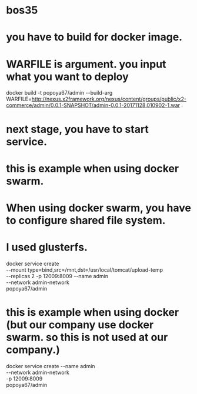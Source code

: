 # bos35

# you have to build for docker image.
# WARFILE is argument. you input what you want to deploy 
docker build -t popoya67/admin --build-arg WARFILE=http://nexus.x2framework.org/nexus/content/groups/public/x2-commerce/admin/0.0.1-SNAPSHOT/admin-0.0.1-20171128.010902-1.war .

# next stage, you have to start service.
# this is example when using docker swarm.
# When using docker swarm, you have to configure shared file system. 
# I used glusterfs. 
docker service create \
--mount type=bind,src=/mnt,dst=/usr/local/tomcat/upload-temp  \
--replicas 2 
-p 12009:8009 --name admin \
--network admin-network \
popoya67/admin

# this is example when using docker (but our company use docker swarm. so this is not used at our company.) 
docker service create --name admin \
--network admin-network \
-p 12009:8009 \
popoya67/admin
